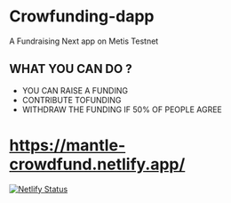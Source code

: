 # Crowfunding-dapp
A Fundraising Next app on Metis Testnet
## WHAT YOU CAN DO ?

* YOU CAN RAISE A FUNDING
* CONTRIBUTE TOFUNDING
* WITHDRAW THE FUNDING IF 50% OF PEOPLE AGREE

# https://mantle-crowdfund.netlify.app/
[![Netlify Status](https://api.netlify.com/api/v1/badges/1879c84c-6e62-4ca4-8067-7a4a0e435afc/deploy-status)](https://app.netlify.com/sites/kaleidoscopic-flan-2aeb04/deploys)
